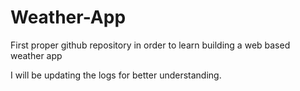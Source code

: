 # Weather-App
First proper github repository in order to learn building a web based weather app

I will be updating the logs for better understanding.

